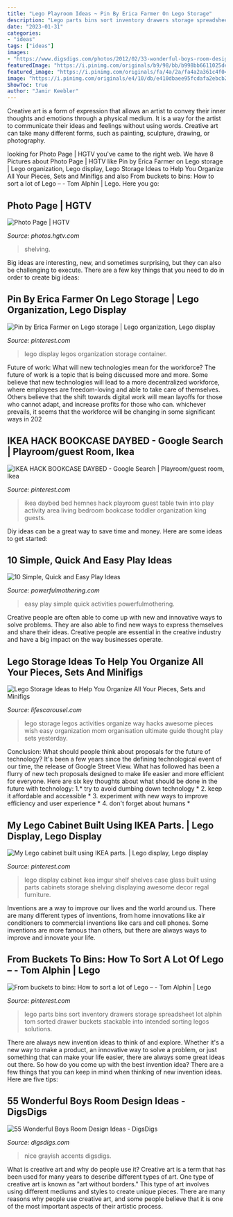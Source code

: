 ```yaml
---
title: "Lego Playroom Ideas ~ Pin By Erica Farmer On Lego Storage"
description: "Lego parts bins sort inventory drawers storage spreadsheet lot alphin tom sorted drawer buckets stackable into intended sorting legos solutions"
date: "2023-01-31"
categories:
- "ideas"
tags: ["ideas"]
images:
- "https://www.digsdigs.com/photos/2012/02/33-wonderful-boys-room-design-ideas-17.jpg"
featuredImage: "https://i.pinimg.com/originals/b9/98/bb/b998bb6611025de1f10d0e68ea9cd334.jpg"
featured_image: "https://i.pinimg.com/originals/fa/4a/2a/fa4a2a361c4f046a43d1c1dec2492a63.jpg"
image: "https://i.pinimg.com/originals/e4/10/db/e410dbaee95fcdafa2ebcb2947da8a2f.jpg"
ShowToc: true
author: "Jamir Keebler"
---
```



Creative art is a form of expression that allows an artist to convey their inner thoughts and emotions through a physical medium. It is a way for the artist to communicate their ideas and feelings without using words. Creative art can take many different forms, such as painting, sculpture, drawing, or photography.

	

		
looking for Photo Page | HGTV you've came to the right web. We have 8 Pictures about Photo Page | HGTV like Pin by Erica Farmer on Lego storage | Lego organization, Lego display, Lego Storage Ideas to Help You Organize All Your Pieces, Sets and Minifigs and also From buckets to bins: How to sort a lot of Lego – - Tom Alphin | Lego. Here you go:
		
    
## Photo Page | HGTV

<img loading=lazy src="https://hgtvhome.sndimg.com/content/dam/images/hgtv/fullset/2015/9/14/0/Jeff-Pelletier_Seattle-Box_Basement-Bar-Lego-Room-crop-vert.jpg.rend.hgtvcom.616.822.suffix/1442413274238.jpeg" onerror="this.onerror=null;this.src='https://tse2.mm.bing.net/th?id=OIP.JpDOhrp9d5VNkcCWd4k5eQHaJ4&amp;pid=15.1';" alt="Photo Page | HGTV">

_Source: photos.hgtv.com_

>shelving. 

	

Big ideas are interesting, new, and sometimes surprising, but they can also be challenging to execute. There are a few key things that you need to do in order to create big ideas:

    
## Pin By Erica Farmer On Lego Storage | Lego Organization, Lego Display

<img loading=lazy src="https://i.pinimg.com/originals/b9/98/bb/b998bb6611025de1f10d0e68ea9cd334.jpg" onerror="this.onerror=null;this.src='https://tse4.mm.bing.net/th?id=OIP.5aHE_Fo8ffGPfUB1OGkkTwHaLC&amp;pid=15.1';" alt="Pin by Erica Farmer on Lego storage | Lego organization, Lego display">

_Source: pinterest.com_

>lego display legos organization storage container. 

	

Future of work: What will new technologies mean for the workforce?
The future of work is a topic that is being discussed more and more. Some believe that new technologies will lead to a more decentralized workforce, where employees are freedom-loving and able to take care of themselves. Others believe that the shift towards digital work will mean layoffs for those who cannot adapt, and increase profits for those who can. whichever prevails, it seems that the workforce will be changing in some significant ways in 202
    
## IKEA HACK BOOKCASE DAYBED - Google Search | Playroom/guest Room, Ikea

<img loading=lazy src="https://i.pinimg.com/736x/06/b2/40/06b240ec81eea575cf17cc4108c2d28e--ikea-daybed-playroom-ideas.jpg" onerror="this.onerror=null;this.src='https://tse4.mm.bing.net/th?id=OIP.lw5r7LGYEoJHeUFf9fvGKAHaHa&amp;pid=15.1';" alt="IKEA HACK BOOKCASE DAYBED - Google Search | Playroom/guest room, Ikea">

_Source: pinterest.com_

>ikea daybed bed hemnes hack playroom guest table twin into play activity area living bedroom bookcase toddler organization king guests. 

	

Diy ideas can be a great way to save time and money. Here are some ideas to get started: 

    
## 10 Simple, Quick And Easy Play Ideas

<img loading=lazy src="https://www.powerfulmothering.com/wp-content/uploads/2014/01/10-simple-and-easy-play-activities-2.jpg" onerror="this.onerror=null;this.src='https://tse3.mm.bing.net/th?id=OIP.eWc9Jtpv28_PcwiKV8vM7wHaLH&amp;pid=15.1';" alt="10 Simple, Quick and Easy Play Ideas">

_Source: powerfulmothering.com_

>easy play simple quick activities powerfulmothering. 

	

Creative people are often able to come up with new and innovative ways to solve problems. They are also able to find new ways to express themselves and share their ideas. Creative people are essential in the creative industry and have a big impact on the way businesses operate.

    
## Lego Storage Ideas To Help You Organize All Your Pieces, Sets And Minifigs

<img loading=lazy src="https://www.lifescarousel.com/wp-content/uploads/2017/11/lego-storage.jpg" onerror="this.onerror=null;this.src='https://tse4.mm.bing.net/th?id=OIP.qnRWSAPwL01RjjYUc4k_IQHaLJ&amp;pid=15.1';" alt="Lego Storage Ideas to Help You Organize All Your Pieces, Sets and Minifigs">

_Source: lifescarousel.com_

>lego storage legos activities organize way hacks awesome pieces wish easy organization mom organisation ultimate guide thought play sets yesterday. 

	

Conclusion: What should people think about proposals for the future of technology?
It's been a few years since the defining technological event of our time, the release of Google Street View. What has followed has been a flurry of new tech proposals designed to make life easier and more efficient for everyone. Here are six key thoughts about what should be done in the future with technology: 
1.* try to avoid dumbing down technology *
2. keep it affordable and accessible *
3. experiment with new ways to improve efficiency and user experience *
4. don't forget about humans *

    
## My Lego Cabinet Built Using IKEA Parts. | Lego Display, Lego Display

<img loading=lazy src="https://i.pinimg.com/originals/e4/10/db/e410dbaee95fcdafa2ebcb2947da8a2f.jpg" onerror="this.onerror=null;this.src='https://tse2.mm.bing.net/th?id=OIP.iw7xDLBtbsOeDKsXxope6QHaJ4&amp;pid=15.1';" alt="My Lego cabinet built using IKEA parts. | Lego display, Lego display">

_Source: pinterest.com_

>lego display cabinet ikea imgur shelf shelves case glass built using parts cabinets storage shelving displaying awesome decor regal furniture. 

	

Inventions are a way to improve our lives and the world around us. There are many different types of inventions, from home innovations like air conditioners to commercial inventions like cars and cell phones. Some inventions are more famous than others, but there are always ways to improve and innovate your life.

    
## From Buckets To Bins: How To Sort A Lot Of Lego – - Tom Alphin | Lego

<img loading=lazy src="https://i.pinimg.com/originals/fa/4a/2a/fa4a2a361c4f046a43d1c1dec2492a63.jpg" onerror="this.onerror=null;this.src='https://tse1.mm.bing.net/th?id=OIP.LbC4TRskFShyVx1D_Pq9WQHaE8&amp;pid=15.1';" alt="From buckets to bins: How to sort a lot of Lego – - Tom Alphin | Lego">

_Source: pinterest.com_

>lego parts bins sort inventory drawers storage spreadsheet lot alphin tom sorted drawer buckets stackable into intended sorting legos solutions. 

	

There are always new invention ideas to think of and explore. Whether it's a new way to make a product, an innovative way to solve a problem, or just something that can make your life easier, there are always some great ideas out there. So how do you come up with the best invention idea? There are a few things that you can keep in mind when thinking of new invention ideas. Here are five tips: 

    
## 55 Wonderful Boys Room Design Ideas - DigsDigs

<img loading=lazy src="https://www.digsdigs.com/photos/2012/02/33-wonderful-boys-room-design-ideas-17.jpg" onerror="this.onerror=null;this.src='https://tse2.mm.bing.net/th?id=OIP.TFcqRU2wNRqoT1rGmntZTgHaE7&amp;pid=15.1';" alt="55 Wonderful Boys Room Design Ideas - DigsDigs">

_Source: digsdigs.com_

>nice grayish accents digsdigs. 

	

What is creative art and why do people use it?
Creative art is a term that has been used for many years to describe different types of art. One type of creative art is known as "art without borders." This type of art involves using different mediums and styles to create unique pieces. There are many reasons why people use creative art, and some people believe that it is one of the most important aspects of their artistic process.

